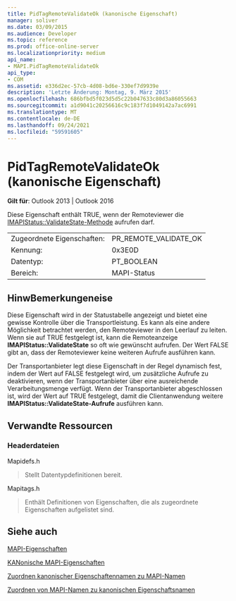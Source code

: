 ```yaml
---
title: PidTagRemoteValidateOk (kanonische Eigenschaft)
manager: soliver
ms.date: 03/09/2015
ms.audience: Developer
ms.topic: reference
ms.prod: office-online-server
ms.localizationpriority: medium
api_name:
- MAPI.PidTagRemoteValidateOk
api_type:
- COM
ms.assetid: e336d2ec-57cb-4d08-bd6e-330ef7d9939e
description: 'Letzte Änderung: Montag, 9. März 2015'
ms.openlocfilehash: 686bfbd5f023d5d5c22b047633c80d3a86055663
ms.sourcegitcommit: a1d9041c20256616c9c183f7d1049142a7ac6991
ms.translationtype: MT
ms.contentlocale: de-DE
ms.lasthandoff: 09/24/2021
ms.locfileid: "59591605"
---
```

# <a name="pidtagremotevalidateok-canonical-property"></a>PidTagRemoteValidateOk (kanonische Eigenschaft)

  
  
**Gilt für**: Outlook 2013 | Outlook 2016 
  
Diese Eigenschaft enthält TRUE, wenn der Remoteviewer die [IMAPIStatus::ValidateState-Methode](imapistatus-validatestate.md) aufrufen darf. 
  
|||
|:-----|:-----|
|Zugeordnete Eigenschaften:  <br/> |PR_REMOTE_VALIDATE_OK  <br/> |
|Kennung:  <br/> |0x3E0D  <br/> |
|Datentyp:  <br/> |PT_BOOLEAN  <br/> |
|Bereich:  <br/> |MAPI-Status  <br/> |
   
## <a name="remarks"></a>HinwBemerkungeneise

Diese Eigenschaft wird in der Statustabelle angezeigt und bietet eine gewisse Kontrolle über die Transportleistung. Es kann als eine andere Möglichkeit betrachtet werden, den Remoteviewer in den Leerlauf zu leiten. Wenn sie auf TRUE festgelegt ist, kann die Remoteanzeige **IMAPIStatus::ValidateState** so oft wie gewünscht aufrufen. Der Wert FALSE gibt an, dass der Remoteviewer keine weiteren Aufrufe ausführen kann. 
  
Der Transportanbieter legt diese Eigenschaft in der Regel dynamisch fest, indem der Wert auf FALSE festgelegt wird, um zusätzliche Aufrufe zu deaktivieren, wenn der Transportanbieter über eine ausreichende Verarbeitungsmenge verfügt. Wenn der Transportanbieter abgeschlossen ist, wird der Wert auf TRUE festgelegt, damit die Clientanwendung weitere **IMAPIStatus::ValidateState-Aufrufe** ausführen kann. 
  
## <a name="related-resources"></a>Verwandte Ressourcen

### <a name="header-files"></a>Headerdateien

Mapidefs.h
  
> Stellt Datentypdefinitionen bereit.
    
Mapitags.h
  
> Enthält Definitionen von Eigenschaften, die als zugeordnete Eigenschaften aufgelistet sind.
    
## <a name="see-also"></a>Siehe auch



[MAPI-Eigenschaften](mapi-properties.md)
  
[KANonische MAPI-Eigenschaften](mapi-canonical-properties.md)
  
[Zuordnen kanonischer Eigenschaftennamen zu MAPI-Namen](mapping-canonical-property-names-to-mapi-names.md)
  
[Zuordnen von MAPI-Namen zu kanonischen Eigenschaftsnamen](mapping-mapi-names-to-canonical-property-names.md)

